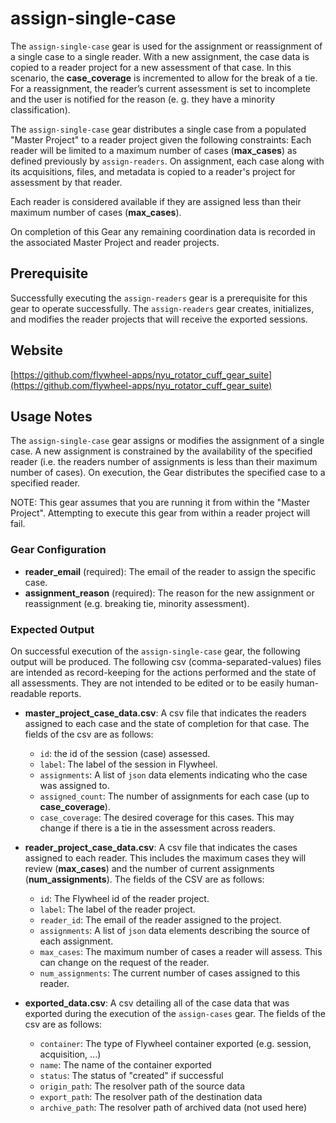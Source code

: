 # assign-single-case

The `assign-single-case` gear is used for the assignment or reassignment of a single case to a single reader.  With a new assignment, the case data is copied to a reader project for a new assessment of that case.  In this scenario, the **case_coverage** is incremented to allow for the break of a tie.  For a reassignment, the reader’s current assessment is set to incomplete and the user is notified for the reason (e. g. they have a minority classification).

The `assign-single-case` gear distributes a single case from a populated "Master Project" to a reader project given the following constraints: Each reader will be limited to a maximum number of cases (**max_cases**) as defined previously by `assign-readers`. On assignment, each case along with its acquisitions, files, and metadata is copied to a reader's project for assessment by that reader.

Each reader is considered available if they are assigned less than their maximum number of cases (**max_cases**).

On completion of this Gear any remaining coordination data is recorded in the associated Master Project and reader projects.

## Prerequisite

Successfully executing the `assign-readers` gear is a prerequisite for this gear to operate successfully.  The `assign-readers` gear creates, initializes, and modifies the reader projects that will receive the exported sessions.

## Website

[https://github.com/flywheel-apps/nyu_rotator_cuff_gear_suite](https://github.com/flywheel-apps/nyu_rotator_cuff_gear_suite)

## Usage Notes

The `assign-single-case` gear assigns or modifies the assignment of a single case. A new assignment is constrained by the availability of the specified reader (i.e. the readers number of assignments is less than their maximum number of cases). On execution, the Gear distributes the specified case to a specified reader.

NOTE: This gear assumes that you are running it from within the "Master Project".  Attempting to execute this gear from within a reader project will fail.

### Gear Configuration

* **reader_email** (required): The email of the reader to assign the specific case.
* **assignment_reason** (required): The reason for the new assignment or reassignment (e.g. breaking tie, minority assessment).

### Expected Output

On successful execution of the `assign-single-case` gear, the following output will be produced.  The following csv (comma-separated-values) files are intended as record-keeping for the actions performed and the state of all assessments. They are not intended to be edited or to be easily human-readable reports.

* **master_project_case_data.csv**: A csv file that indicates the readers assigned to each case and the state of completion for that case. The fields of the csv are as follows:

  * `id`: the id of the session (case) assessed.
  * `label`: The label of the session in Flywheel.
  * `assignments`: A list of `json` data elements indicating who the case was assigned to.
  * `assigned_count`: The number of assignments for each case (up to **case_coverage**).
  * `case_coverage`: The desired coverage for this cases.  This may change if there is a tie in the assessment across readers.

* **reader_project_case_data.csv**: A csv file that indicates the cases assigned to each reader. This includes the maximum cases they will review (**max_cases**) and the number of current assignments (**num_assignments**).  The fields of the CSV are as follows:

  * `id`: The Flywheel id of the reader project.
  * `label`: The label of the reader project.
  * `reader_id`: The email of the reader assigned to the project.
  * `assignments`: A list of `json` data elements describing the source of each assignment.
  * `max_cases`: The maximum number of cases a reader will assess.  This can change on the request of the reader.
  * `num_assignments`: The current number of cases assigned to this reader.

* **exported_data.csv**: A csv detailing all of the case data that was exported during the execution of the `assign-cases` gear. The fields of the csv are as follows:

  * `container`: The type of Flywheel container exported (e.g. session, acquisition, ...)
  * `name`: The name of the container exported
  * `status`: The status of "created" if successful
  * `origin_path`: The resolver path of the source data
  * `export_path`: The resolver path of the destination data
  * `archive_path`: The resolver path of archived data (not used here)
